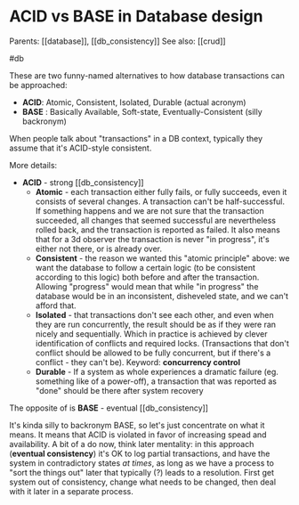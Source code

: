 # ACID vs BASE in Database design

Parents: [[database]], [[db_consistency]]
See also: [[crud]]

#db


These are two funny-named alternatives to how database transactions can be approached:
* **ACID**: Atomic, Consistent, Isolated, Durable (actual acronym)
* **BASE** : Basically Available, Soft-state, Eventually-Consistent (silly backronym)

When people talk about "transactions" in a DB context, typically they assume that it's ACID-style consistent.

More details:
* **ACID** - strong [[db_consistency]]
    * **Atomic** - each transaction either fully fails, or fully succeeds, even it consists of several changes. A transaction can't be half-successful. If something happens and we are not sure that the transaction succeeded, all changes that seemed successful are nevertheless rolled back, and the transaction is reported as failed. It also means that for a 3d observer the transaction is never "in progress", it's either not there, or is already over.
    * **Consistent** - the reason we wanted this "atomic principle" above: we want the database to follow a certain logic (to be consistent according to this logic) both before and after the transaction. Allowing "progress" would mean that while "in progress" the database would be in an inconsistent, disheveled state, and we can't afford that.
    * **Isolated** - that transactions don't see each other, and even when they are run concurrently, the result should be as if they were ran nicely and sequentially. Which in practice is achieved by clever identification of conflicts and required locks. (Transactions that don't conflict should be allowed to be fully concurrent, but if there's a conflict - they can't be). Keyword: **concurrency control**
    * **Durable** - If a system as whole experiences a dramatic failure (eg. something like of a power-off), a transaction that was reported as "done" should be there after system recovery

The opposite of is **BASE** - eventual [[db_consistency]]

It's kinda silly to backronym BASE, so let's just concentrate on what it means. It means that ACID is violated in favor of increasing spead and availability. A bit of a do now, think later mentality: in this approach (**eventual consistency**) it's OK to log partial transactions, and have the system in contradictory states _at times_, as long as we have a process to "sort the things out" later that typically (?) leads to a resolution. First get system out of consistency, change what needs to be changed, then deal with it later in a separate process.